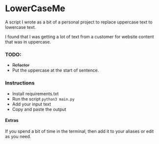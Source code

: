 # LowerCaseMe

A script I wrote as a bit of a personal project to replace uppercase text to lowercase text.

I found that I was getting a lot of text from a customer for website content that was in uppercase.

###  TODO:

- ~~Refactor~~
- Put the uppercase at the start of sentence.


### Instructions

- Install requirements.txt
- Run the script `python3 main.py`
- Add your input text
- Copy and paste the output

#### Extras
If you spend a bit of time in the terminal, then add it to your aliases or edit as you need.
